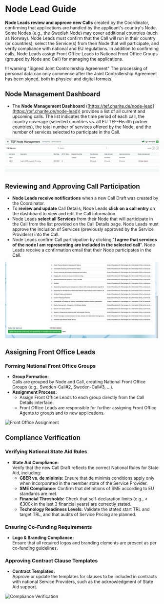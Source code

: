 # Node Lead Guide

**Node Leads review and approve new Calls** created by the Coordinator, confirming that applications are handled by the applicant's country's Node. Some Nodes (e.g., the Swedish Node) may cover additional countries (such as Norway). Node Leads must confirm that the Call will run in their country (or countries), select the Service(s) from their Node that will participate, and verify compliance with national and EU regulations. In addition to confirming calls, Node Leads assign Front Office Leads to National Front Office Groups (grouped by Node and Call) for managing the applications.

!!! warning "Signed Joint Controllership Agreement"
    The processing of personal data can only commence after the Joint Controllership Agreement has been signed, both in physical and digital formats.

## Node Management Dashboard

- The **Node Management Dashboard** ([https://tef.charite.de/node-lead](https://tef.charite.de/node-lead)) provides a list of all current and upcoming calls. The list indicates the time period of each call, the country coverage (selected countries vs. all EU TEF-Health partner countries), the total number of services offered by the Node, and the number of services selected to participate in the Call.

![Node Dashboard Overview](img/node-lead-1.png)

## Reviewing and Approving Call Participation

- **Node Leads receive notifications** when a new Call Draft was created by the Coordinator.
- To **review and update** Call Details, Node Leads **click on a call entry** on the dashboard to view and edit the Call information.
- Node Leads **select all Services** from their Node that will participate in the Call from the list provided on the Call Details page. Node Leads must approve the inclusion of Services (previously approved by the Service Providers) into the Call.
- Node Leads confirm Call participation by clicking "**I agree that services of the node I am representing are included in the selected call**". Node Leads receive a confirmation email that their Node participates in the Call.

![Update Services](img/node-lead-2.png)

## Assigning Front Office Leads

### Forming National Front Office Groups
- **Group Formation:**  
  Calls are grouped by Node and Call, creating National Front Office Groups (e.g., Sweden-Call#2, Sweden-Call#3, ...).
- **Assignment Process:**   
    - Assign Front Office Leads to each group directly from the Call Details interface.
    - Front Office Leads are responsible for further assigning Front Office Agents to groups and to new applications.

![Front Office Assignment](path/to/front-office-assignment.png)

## Compliance Verification

### Verifying National State Aid Rules
- **State Aid Compliance:**  
  Verify that the new Call Draft reflects the correct National Rules for State Aid, including:
    - **GBER vs. de minimis:** Ensure that de minimis conditions apply only when incorporated in the member state of the Service Provider.
    - **SME Compliance:** Confirm that definitions of SME according to EU standards are met.
    - **Financial Thresholds:** Check that self-declaration limits (e.g., < €300k in the last 3 financial years) are correctly stated.
    - **Technology Readiness Levels:** Validate the stated start TRL and target TRL, and that audits of Service Pricing are planned.

### Ensuring Co-Funding Requirements
- **Logo & Branding Compliance:**  
  Ensure that all required logos and branding elements are present as per co-funding guidelines.

### Approving Contract Clause Templates
- **Contract Templates:**  
  Approve or update the templates for clauses to be included in contracts with national Service Providers, such as the acknowledgment of State Aid support.

![Compliance Verification](path/to/compliance-verification.png)
